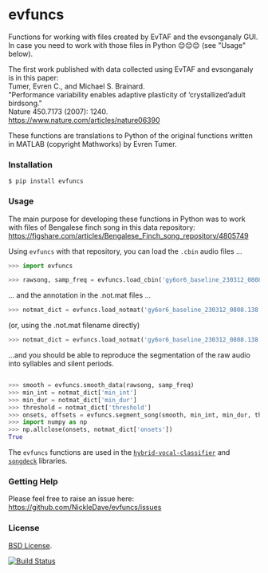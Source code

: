 # evfuncs
Functions for working with files created by EvTAF and the evsonganaly GUI.  
In case you need to work with those files in Python 😊😊😊 (see "Usage" below).

The first work published with data collected using EvTAF and evsonganaly is in this paper:  
Tumer, Evren C., and Michael S. Brainard.  
"Performance variability enables adaptive plasticity of ‘crystallized’adult birdsong."  
Nature 450.7173 (2007): 1240.  
<https://www.nature.com/articles/nature06390>  

These functions are translations to Python of the original functions 
written in MATLAB (copyright Mathworks) by Evren Tumer.

### Installation
`$ pip install evfuncs`

### Usage

The main purpose for developing these functions in Python was to 
work with files of Bengalese finch song in this data repository:  
<https://figshare.com/articles/Bengalese_Finch_song_repository/4805749>

Using `evfuncs` with that repository, you can load the `.cbin` audio files ...
```Python
>>> import evfuncs

>>> rawsong, samp_freq = evfuncs.load_cbin('gy6or6_baseline_230312_0808.138.cbin')
```

... and the annotation in the .not.mat files ...
```Python
>>> notmat_dict = evfuncs.load_notmat('gy6or6_baseline_230312_0808.138.cbin')
```
(or, using the .not.mat filename directly)
```Python
>>> notmat_dict = evfuncs.load_notmat('gy6or6_baseline_230312_0808.138.not.mat')
```

...and you should be able to reproduce the segmentation of the raw audio
into syllables and silent periods.
```Python

>>> smooth = evfuncs.smooth_data(rawsong, samp_freq)
>>> min_int = notmat_dict['min_int']
>>> min_dur = notmat_dict['min_dur']
>>> threshold = notmat_dict['threshold']
>>> onsets, offsets = evfuncs.segment_song(smooth, min_int, min_dur, threshold)
>>> import numpy as np
>>> np.allclose(onsets, notmat_dict['onsets'])
True
```

The `evfuncs` functions are used in the 
[`hybrid-vocal-classifier`](https://hybrid-vocal-classifier.readthedocs.io/en/latest/) 
and [`songdeck`](https://github.com/NickleDave/songdeck) libraries.

### Getting Help
Please feel free to raise an issue here:  
https://github.com/NickleDave/evfuncs/issues

### License
[BSD License](./LICENSE).

[![Build Status](https://travis-ci.com/NickleDave/evfuncs.svg?branch=master)](https://travis-ci.com/NickleDave/evfuncs)